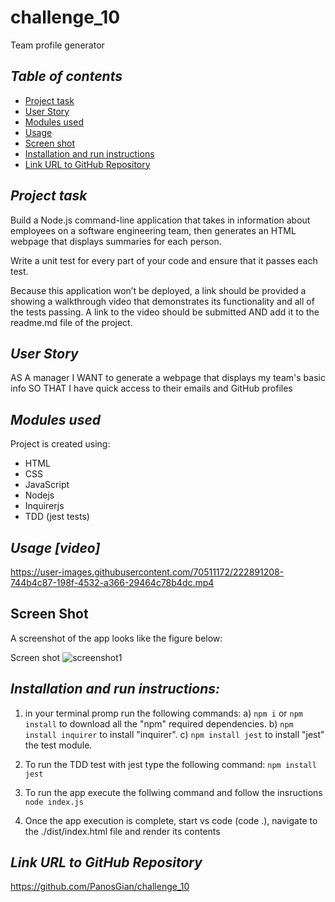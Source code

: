 # challenge_10
Team profile generator

## **_Table of contents_**
* [Project task](#project-description)
* [User Story](#user-story)
* [Modules used](#modules-used)
* [Usage](#usage)
* [Screen shot](#screen-shot)
* [Installation and run instructions](#installation)
* [Link URL to GitHub Repository](#link-URL-to-GitHub-repository)

## **_Project task_**

Build a Node.js command-line application that takes in information about employees on a software engineering team, then generates an HTML webpage that displays summaries for each person. 


Write a unit test for every part of your code and ensure that it passes each test.

Because this application won’t be deployed, a link should be provided a showing a walkthrough video that demonstrates its functionality and all of the tests passing. 
A link to the video should be submitted AND add it to the readme.md file of the project.

## **_User Story_**
AS A manager
I WANT to generate a webpage that displays my team's basic info
SO THAT I have quick access to their emails and GitHub profiles

## **_Modules used_**
Project is created using:
* HTML
* CSS
* JavaScript
* Nodejs
* Inquirerjs
* TDD (jest tests)

## **_Usage [video]_**
https://user-images.githubusercontent.com/70511172/222891208-744b4c87-198f-4532-a366-29464c78b4dc.mp4

## Screen Shot

A screenshot of the app looks like the figure below:

Screen shot
![screenshot1](https://user-images.githubusercontent.com/70511172/222891665-3b635e9d-38e8-48b9-8778-2c3eac691fc1.png)


## **_Installation and run instructions:_**


1. in your terminal promp run the following commands:
a)  ```npm i``` or ```npm install``` to download all the "npm" required dependencies. 
b)  ```npm install inquirer``` to install "inquirer".
c)  ```npm install jest``` to install "jest" the test module.

2. To run the TDD test with jest type the following command:
    ```npm install jest```

3. To run the app execute the follwing command and follow the insructions
    ```node index.js``` 

4. Once the app execution is complete, start vs code (code .), navigate to the ./dist/index.html file and render its contents

## **_Link URL to GitHub Repository_**
https://github.com/PanosGian/challenge_10
